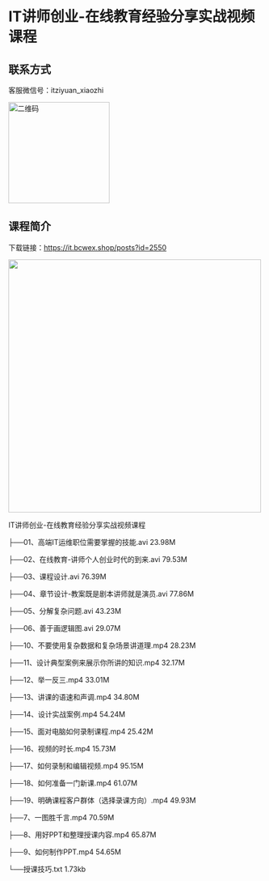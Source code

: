 # IT讲师创业-在线教育经验分享实战视频课程

## 联系方式

客服微信号：itziyuan_xiaozhi

<img src="https://ziyuanyun.oss-cn-guangzhou.aliyuncs.com/common/20240614073449/666b82192834a.jpg" width="200" height="200" alt="二维码">

## 课程简介

下载链接：https://it.bcwex.shop/posts?id=2550

<img src="https://ziyuanyun.oss-cn-guangzhou.aliyuncs.com/yun/20240515184100/6644913c602bd.jpg" width="500" alt="">

  IT讲师创业-在线教育经验分享实战视频课程



 ├──01、高端IT运维职位需要掌握的技能.avi 23.98M

 ├──02、在线教育-讲师个人创业时代的到来.avi 79.53M

 ├──03、课程设计.avi 76.39M

 ├──04、章节设计-教案既是剧本讲师就是演员.avi 77.86M

 ├──05、分解复杂问题.avi 43.23M

 ├──06、善于画逻辑图.avi 29.07M

 ├──10、不要使用复杂数据和复杂场景讲道理.mp4 28.23M

 ├──11、设计典型案例来展示你所讲的知识.mp4 32.17M

 ├──12、举一反三.mp4 33.01M

 ├──13、讲课的语速和声调.mp4 34.80M

 ├──14、设计实战案例.mp4 54.24M

 ├──15、面对电脑如何录制课程.mp4 25.42M

 ├──16、视频的时长.mp4 15.73M

 ├──17、如何录制和编辑视频.mp4 95.15M

 ├──18、如何准备一门新课.mp4 61.07M

 ├──19、明确课程客户群体（选择录课方向）.mp4 49.93M

 ├──7、一图胜千言.mp4 70.59M

 ├──8、用好PPT和整理授课内容.mp4 65.87M

 ├──9、如何制作PPT.mp4 54.65M

 └──授课技巧.txt 1.73kb

  
